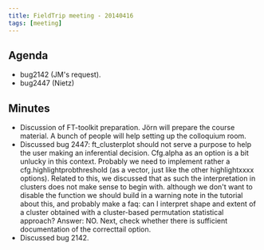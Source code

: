 ```yaml
---
title: FieldTrip meeting - 20140416
tags: [meeting]
---
```


## Agenda

- bug2142 (JM's request).
- bug2447 (Nietz)

## Minutes

- Discussion of FT-toolkit preparation. Jörn will prepare the course material. A bunch of people will help setting up the colloquium room.
- Discussed bug 2447: ft_clusterplot should not serve a purpose to help the user making an inferential decision. Cfg.alpha as an option is a bit unlucky in this context. Probably we need to implement rather a cfg.highlightprobthreshold (as a vector, just like the other highlightxxxx options). Related to this, we discussed that as such the interpretation in clusters does not make sense to begin with. although we don't want to disable the function we should build in a warning note in the tutorial about this, and probably make a faq: can I interpret shape and extent of a cluster obtained with a cluster-based permutation statistical approach? Answer: NO. Next, check whether there is sufficient documentation of the correcttail option.
- Discussed bug 2142.
